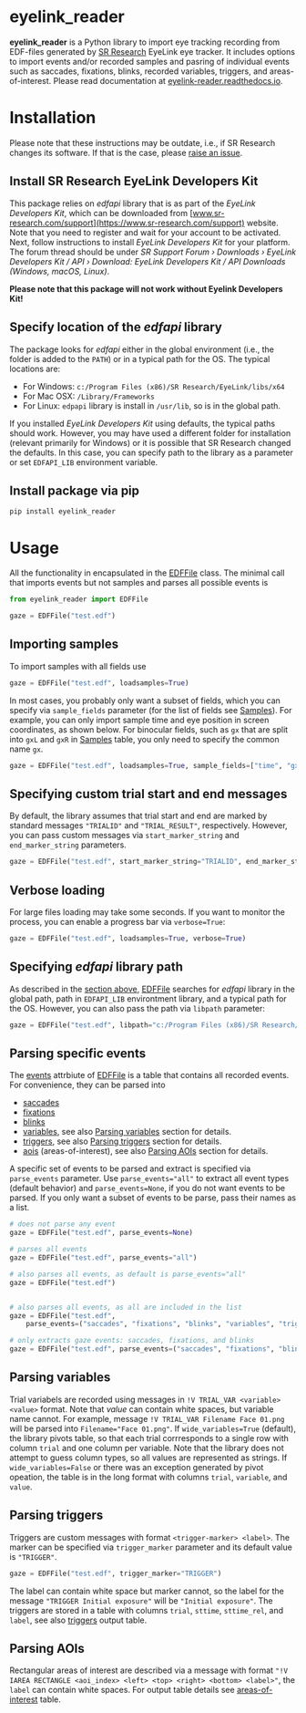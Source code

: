 
# eyelink_reader
**eyelink_reader** is a Python library to import eye tracking recording from  EDF-files generated by [SR Research](https://www.sr-research.com) EyeLink eye tracker. It includes options to import events and/or recorded samples and pasring of individual events such as saccades, fixations, blinks, recorded variables, triggers, and areas-of-interest. Please read documentation at [eyelink-reader.readthedocs.io](https://eyelink-reader.readthedocs.io/).

# Installation

Please note that these instructions may be outdate, i.e., if SR Research changes its software. If that is the case, please [raise an issue](https://github.com/alexander-pastukhov/eyelink_reader/issues).

## Install SR Research EyeLink Developers Kit

This package relies on _edfapi_ library that is as part of the *EyeLink Developers Kit*, which can be downloaded from [www.sr-research.com/support](https://www.sr-research.com/support) website. Note that you need to register and wait for your account to be activated. Next, follow instructions to install *EyeLink Developers Kit* for your platform. The forum thread should be under _SR Support Forum › Downloads › EyeLink Developers Kit / API › Download: EyeLink Developers Kit / API Downloads (Windows, macOS, Linux)_.

**Please note that this package will not work without Eyelink Developers Kit!**

## Specify location of the *edfapi* library

The package looks for _edfapi_ either in the global environment (i.e., the folder is added to the `PATH`) or in a typical path for the OS. The typical locations are:

* For Windows: `c:/Program Files (x86)/SR Research/EyeLink/libs/x64`
* For Mac OSX: `/Library/Frameworks`
* For Linux: `edpapi` library is install in `/usr/lib`, so is in the global path.

If you installed _EyeLink Developers Kit_ using defaults, the typical paths should work. However, you may have used a different folder for installation (relevant primarily for Windows) or it is possible that SR Research changed the defaults. In this case, you can specify path to the library as a parameter or set `EDFAPI_LIB` environment variable.

## Install package via pip
```
pip install eyelink_reader
```

# Usage

All the functionality in encapsulated in the [EDFFile](https://eyelink-reader.readthedocs.io/#edffile-class) class. The minimal call that imports events but not samples and parses all possible events is
```python
from eyelink_reader import EDFFile

gaze = EDFFile("test.edf")
```

## Importing samples

To import samples with all fields use
```python
gaze = EDFFile("test.edf", loadsamples=True)
```

In most cases, you probably only want a subset of fields, which you can specify via `sample_fields` parameter (for the list of fields see [Samples](https://eyelink-reader.readthedocs.io/#samples)). For example, you can only import sample time and eye position in screen coordinates, as shown below. For binocular fields, such as `gx` that are split into `gxL` and `gxR` in [Samples](https://eyelink-reader.readthedocs.io/#samples) table, you only need to specify the common name `gx`.
```python
gaze = EDFFile("test.edf", loadsamples=True, sample_fields=["time", "gx", "gy"])
```

## Specifying custom trial start and end messages
By default, the library assumes that trial start and end are marked by standard messages `"TRIALID"` and `"TRIAL_RESULT"`, respectively. However, you can pass custom messages via `start_marker_string` and `end_marker_string` parameters.
```python
gaze = EDFFile("test.edf", start_marker_string="TRIALID", end_marker_string="TRIAL_RESULT")
```

## Verbose loading
For large files loading may take some seconds. If you want to monitor the process, you can enable a progress bar via `verbose=True`:
```python
gaze = EDFFile("test.edf", loadsamples=True, verbose=True)
```

## Specifying _edfapi_ library path
As described in the [section above](#specify-location-of-the-edfapi-library), [EDFFile](https://eyelink-reader.readthedocs.io/#edffile-class) searches for _edfapi_ library in the global path, path in `EDFAPI_LIB` environtment library, and a typical path for the OS. However, you can also pass the path via `libpath` parameter:
```python
gaze = EDFFile("test.edf", libpath="c:/Program Files (x86)/SR Research/EyeLink/libs/x64")
```

## Parsing specific events
The [events](https://eyelink-reader.readthedocs.io/#Events) attrbiute of [EDFFile](https://eyelink-reader.readthedocs.io/#edffile-class) is a table that contains all recorded events. For convenience, they can be parsed into

* [saccades](https://eyelink-reader.readthedocs.io/#saccades)
* [fixations](https://eyelink-reader.readthedocs.io/#fixations)
* [blinks](https://eyelink-reader.readthedocs.io/#blinks)
* [variables](https://eyelink-reader.readthedocs.io/#variables), see also [Parsing variables](#parsing-variables) section for details.
* [triggers](https://eyelink-reader.readthedocs.io/#triggers), see also [Parsing triggers](#parsing-triggers) section for details.
* [aois](https://eyelink-reader.readthedocs.io/#aois) (areas-of-interest), see also [Parsing AOIs](#parsing-aois) section for details.

A specific set of events to be parsed and extract is specified via `parse_events` parameter. Use `parse_events="all"` to extract all event types (default behavior) and `parse_events=None`, if you do not want events to be parsed. If you only want a subset of events to be parse, pass their names as a list.
```python
# does not parse any event
gaze = EDFFile("test.edf", parse_events=None)

# parses all events
gaze = EDFFile("test.edf", parse_events="all")

# also parses all events, as default is parse_events="all"
gaze = EDFFile("test.edf")


# also parses all events, as all are included in the list
gaze = EDFFile("test.edf",
    parse_events=("saccades", "fixations", "blinks", "variables", "triggers", "aois"))

# only extracts gaze events: saccades, fixations, and blinks
gaze = EDFFile("test.edf", parse_events=("saccades", "fixations", "blinks"))
```

## Parsing variables
Trial variabels are recorded using messages in `!V TRIAL_VAR <variable> <value>` format. Note that _value_ can contain white spaces, but variable name cannot. For example, message `!V TRIAL_VAR Filename Face 01.png` will be parsed into `Filename="Face 01.png"`. If `wide_variables=True` (default), the library pivots table, so that each trial corrresponds to a single row with column `trial` and one column per variable. Note that the library does not attempt to guess column types, so all values are represented as strings. If `wide_variables=False` or there was an exception generated by pivot opeation, the table is in the long format with columns `trial`, `variable`, and `value`. 

## Parsing triggers
Triggers are custom messages with format `<trigger-marker> <label>`. The marker can be specified via `trigger_marker` parameter and its default value is `"TRIGGER"`. 

```python
gaze = EDFFile("test.edf", trigger_marker="TRIGGER")
```

The label can contain white space but marker cannot, so the label for the message `"TRIGGER Initial exposure"` will be `"Initial exposure"`. The triggers are stored in a table with columns `trial`,  `sttime`, `sttime_rel`, and `label`, see also [triggers](https://eyelink-reader.readthedocs.io/#triggers) output table.

## Parsing AOIs
Rectangular areas of interest are described via a message with format `"!V IAREA RECTANGLE <aoi_index> <left> <top> <right> <bottom> <label>"`, the `label` can contain white spaces. For output table details see [areas-of-interest](https://eyelink-reader.readthedocs.io/#areas-of-interest) table.